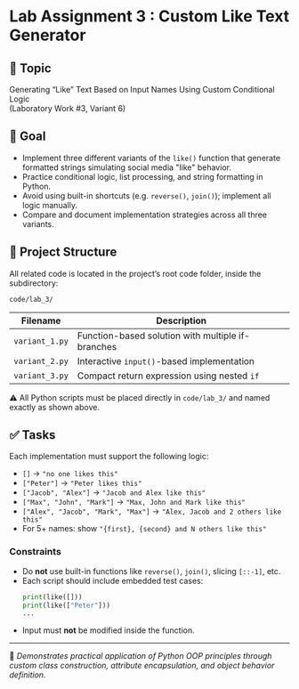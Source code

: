 # Lab Assignment 3 : Custom Like Text Generator

## 🎯 Topic

Generating “Like” Text Based on Input Names Using Custom Conditional Logic  
(Laboratory Work #3, Variant 6)

## 📌 Goal

- Implement three different variants of the `like()` function that generate formatted strings simulating social media "like" behavior.
- Practice conditional logic, list processing, and string formatting in Python.
- Avoid using built-in shortcuts (e.g. `reverse()`, `join()`); implement all logic manually.
- Compare and document implementation strategies across all three variants.

## 📂 Project Structure

All related code is located in the project’s root code folder, inside the subdirectory:

```
code/lab_3/
```

<table>
  <thead>
    <tr>
      <th>Filename</th>
      <th>Description</th>
    </tr>
  </thead>
  <tbody>
    <tr>
      <td><code>variant_1.py</code></td>
      <td>Function-based solution with multiple if-branches</td>
    </tr>
    <tr>
      <td><code>variant_2.py</code></td>
      <td>Interactive <code>input()</code>-based implementation</td>
    </tr>
    <tr>
      <td><code>variant_3.py</code></td>
      <td>Compact return expression using nested <code>if</code></td>
    </tr>
  </tbody>
</table>

⚠️ All Python scripts must be placed directly in `code/lab_3/` and named exactly as shown above.

## ✅ Tasks

Each implementation must support the following logic:

- `[]` → `"no one likes this"`
- `["Peter"]` → `"Peter likes this"`
- `["Jacob", "Alex"]` → `"Jacob and Alex like this"`
- `["Max", "John", "Mark"]` → `"Max, John and Mark like this"`
- `["Alex", "Jacob", "Mark", "Max"]` → `"Alex, Jacob and 2 others like this"`
- For 5+ names: show `"{first}, {second} and N others like this"`

### Constraints

- Do **not** use built-in functions like `reverse()`, `join()`, slicing `[::-1]`, etc.
- Each script should include embedded test cases:
  ```python
  print(like([]))
  print(like(["Peter"]))
  ...
  ```
- Input must **not** be modified inside the function.

---

📎 *Demonstrates practical application of Python OOP principles through custom class construction, attribute encapsulation, and object behavior definition.*